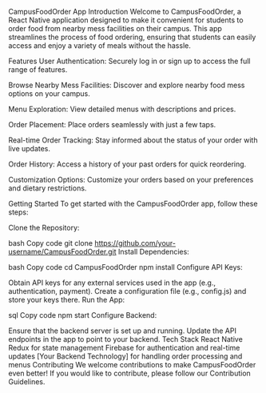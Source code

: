 CampusFoodOrder App
Introduction
Welcome to CampusFoodOrder, a React Native application designed to make it convenient for students to order food from nearby mess facilities on their campus. This app streamlines the process of food ordering, ensuring that students can easily access and enjoy a variety of meals without the hassle.

Features
User Authentication: Securely log in or sign up to access the full range of features.

Browse Nearby Mess Facilities: Discover and explore nearby food mess options on your campus.

Menu Exploration: View detailed menus with descriptions and prices.

Order Placement: Place orders seamlessly with just a few taps.

Real-time Order Tracking: Stay informed about the status of your order with live updates.

Order History: Access a history of your past orders for quick reordering.

Customization Options: Customize your orders based on your preferences and dietary restrictions.

Getting Started
To get started with the CampusFoodOrder app, follow these steps:

Clone the Repository:

bash
Copy code
git clone https://github.com/your-username/CampusFoodOrder.git
Install Dependencies:

bash
Copy code
cd CampusFoodOrder
npm install
Configure API Keys:

Obtain API keys for any external services used in the app (e.g., authentication, payment).
Create a configuration file (e.g., config.js) and store your keys there.
Run the App:

sql
Copy code
npm start
Configure Backend:

Ensure that the backend server is set up and running.
Update the API endpoints in the app to point to your backend.
Tech Stack
React Native
Redux for state management
Firebase for authentication and real-time updates
[Your Backend Technology] for handling order processing and menus
Contributing
We welcome contributions to make CampusFoodOrder even better! If you would like to contribute, please follow our Contribution Guidelines.
